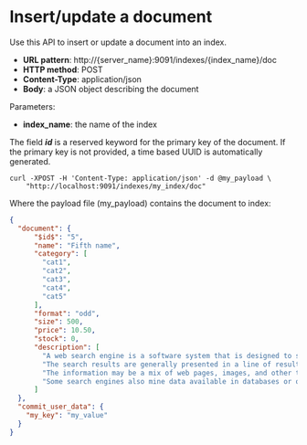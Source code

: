 # Insert/update a document

Use this API to insert or update a document into an index.

* **URL pattern**: http://{server_name}:9091/indexes/{index_name}/doc
* **HTTP method**: POST
* **Content-Type**: application/json
* **Body**: a JSON object describing the document

Parameters:

* **index_name**: the name of the index

The field **$id$** is a reserved keyword for the primary key of the document.
If the primary key is not provided, a time based UUID is automatically generated.

```shell
curl -XPOST -H 'Content-Type: application/json' -d @my_payload \
    "http://localhost:9091/indexes/my_index/doc"
```

Where the payload file (my_payload) contains the document to index:

```json
{
  "document": {
      "$id$": "5",
      "name": "Fifth name",
      "category": [
        "cat1",
        "cat2",
        "cat3",
        "cat4",
        "cat5"
      ],
      "format": "odd",
      "size": 500,
      "price": 10.50,
      "stock": 0,
      "description": [
        "A web search engine is a software system that is designed to search for information on the World Wide Web.",
        "The search results are generally presented in a line of results often referred to as search engine results pages.",
        "The information may be a mix of web pages, images, and other types of files.",
        "Some search engines also mine data available in databases or open directories."
      ]
  },
  "commit_user_data": {
    "my_key": "my_value"
  }
}
```
